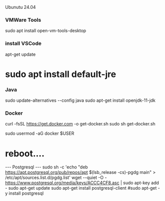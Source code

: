 Ubunutu 24.04

###  VMWare Tools
sudo apt install open-vm-tools-desktop

### install VSCode
apt-get update

# sudo apt install default-jre

### Java

sudo update-alternatives --config java
sudo apt-get install openjdk-11-jdk


### Docker
curl -fsSL https://get.docker.com -o get-docker.sh
sudo sh get-docker.sh

sudo usermod -aG docker $USER
# reboot....


--- Postgresql ---
sudo sh -c 'echo "deb https://apt.postgresql.org/pub/repos/apt $(lsb_release -cs)-pgdg main" > /etc/apt/sources.list.d/pgdg.list'
wget --quiet -O - https://www.postgresql.org/media/keys/ACCC4CF8.asc | sudo apt-key add -
sudo apt-get update
sudo apt-get install postgresql-client
#sudo apt-get -y install postgresql




